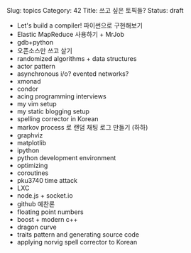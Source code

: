 Slug: topics 
Category: 42
Title: 쓰고 싶은 토픽들?
Status: draft

* Let's build a compiler! 파이썬으로 구현해보기
* Elastic MapReduce 사용하기 + MrJob
* gdb+python
* 오픈소스만 쓰고 살기
* randomized algorithms + data structures
* actor pattern
* asynchronous i/o? evented networks?
* xmonad
* condor
* acing programming interviews
* my vim setup
* my static blogging setup
* spelling corrector in Korean
* markov process 로 랜덤 채팅 로그 만들기 (하하)
* graphviz
* matplotlib
* ipython
* python development environment
* optimizing
* coroutines
* pku3740 time attack
* LXC
* node.js + socket.io
* github 예찬론
* floating point numbers
* boost + modern c++
* dragon curve
* traits pattern and generating source code
* applying norvig spell corrector to Korean


